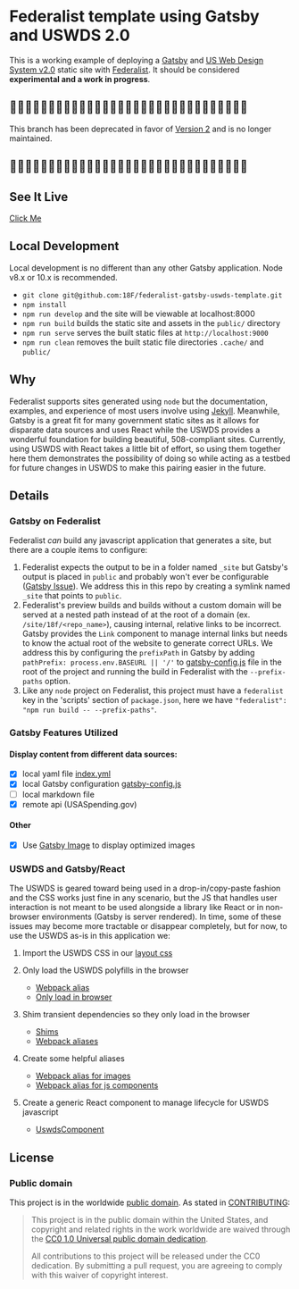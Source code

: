 # Federalist template using Gatsby and USWDS 2.0

This is a working example of deploying a [Gatsby](https://www.gatsbyjs.org/) and [US Web Design System v2.0](https://v2.designsystem.digital.gov/) static site with [Federalist](https://federalist.18f.gov/). It should be considered **experimental and a work in progress**.

## 🚫🔥🔥🔥🔥🔥🔥🔥🔥🔥🔥🔥🔥🔥🔥🔥🔥🔥🔥🔥🔥🔥🔥🔥🔥🔥🔥🔥🔥🔥🚫

This branch has been deprecated in favor of [Version 2](https://github.com/18F/federalist-uswds-gatsby/tree/master) and is no longer maintained.

## 🚫🔥🔥🔥🔥🔥🔥🔥🔥🔥🔥🔥🔥🔥🔥🔥🔥🔥🔥🔥🔥🔥🔥🔥🔥🔥🔥🔥🔥🔥🚫

## See It Live

[Click Me](https://federalist-proxy.app.cloud.gov/site/18f/federalist-uswds-gatsby/)

## Local Development

Local development is no different than any other Gatsby application. Node v8.x or 10.x is recommended.

- `git clone git@github.com:18F/federalist-gatsby-uswds-template.git`
- `npm install`
- `npm run develop` and the site will be viewable at localhost:8000
- `npm run build` builds the static site and assets in the `public/` directory
- `npm run serve` serves the built static files at `http://localhost:9000`
- `npm run clean` removes the built static file directories `.cache/` and `public/`

## Why

Federalist supports sites generated using `node` but the documentation, examples, and experience of most users involve using [Jekyll](https://jekyllrb.com/). Meanwhile, Gatsby is a great fit for many government static sites as it allows for disparate data sources and uses React while the USWDS provides a wonderful foundation for building beautiful, 508-compliant sites. Currently, using USWDS with React takes a little bit of effort, so using them together here them demonstrates the possibility of doing so while acting as a testbed for future changes in USWDS to make this pairing easier in the future.

## Details

### Gatsby on Federalist

Federalist _can_ build any javascript application that generates a site, but there are a couple items to configure:

1. Federalist expects the output to be in a folder named `_site` but Gatsby's output is placed in `public` and probably won't ever be configurable ([Gatsby Issue](https://github.com/gatsbyjs/gatsby/issues/1878)). We address this in this repo by creating a symlink named `_site` that points to `public`.
2. Federalist's preview builds and builds without a custom domain will be served at a nested path instead of at the root of a domain (ex. `/site/18f/<repo_name>`), causing internal, relative links to be incorrect. Gatsby provides the `Link` component to manage internal links but needs to know the actual root of the website to generate correct URLs. We address this by configuring the `prefixPath` in Gatsby by adding `pathPrefix: process.env.BASEURL || '/'` to [gatsby-config.js](https://github.com/18F/federalist-gatsby-uswds-template/blob/master/gatsby-config.js#L33) file in the root of the project and running the build in Federalist with the `--prefix-paths` option.
3. Like any `node` project on Federalist, this project must have a `federalist` key in the 'scripts' section of `package.json`, here we have `"federalist": "npm run build -- --prefix-paths"`.

### Gatsby Features Utilized

#### Display content from different data sources:

- [x] local yaml file [index.yml](https://github.com/18F/federalist-gatsby-uswds-template/blob/master/src/data/index.yml)
- [x] local Gatsby configuration [gatsby-config.js](https://github.com/18F/federalist-gatsby-uswds-template/blob/master/gatsby-config.js#L3)
- [ ] local markdown file
- [x] remote api (USASpending.gov)

#### Other

- [x] Use [Gatsby Image](https://www.gatsbyjs.org/packages/gatsby-image/) to display optimized images

### USWDS and Gatsby/React

The USWDS is geared toward being used in a drop-in/copy-paste fashion and the CSS works just fine in any scenario, but the JS that handles user interaction is not meant to be used alongside a library like React or in non-browser environments (Gatsby is server rendered). In time, some of these issues may become more tractable or disappear completely, but for now, to use the USWDS as-is in this application we:

1. Import the USWDS CSS in our [layout css](https://github.com/18F/federalist-gatsby-uswds-template/blob/master/src/components/layout.css#L1)
2. Only load the USWDS polyfills in the browser

   - [Webpack alias](https://github.com/18F/federalist-gatsby-uswds-template/blob/master/gatsby-node.js#L21)
   - [Only load in browser](https://github.com/18F/federalist-gatsby-uswds-template/blob/master/gatsby-node.js#L45)

3. Shim transient dependencies so they only load in the browser

   - [Shims](https://github.com/18F/federalist-gatsby-uswds-template/tree/master/shims)
   - [Webpack aliases](https://github.com/18F/federalist-gatsby-uswds-template/blob/master/gatsby-node.js#L31)

4. Create some helpful aliases

   - [Webpack alias for images](https://github.com/18F/federalist-gatsby-uswds-template/blob/master/gatsby-node.js#L18)
   - [Webpack alias for js components](https://github.com/18F/federalist-gatsby-uswds-template/blob/master/gatsby-node.js#L13)

5. Create a generic React component to manage lifecycle for USWDS javascript

   - [UswdsComponent](https://github.com/18F/federalist-gatsby-uswds-template/blob/master/src/lib/uswds_component.js)

## License

### Public domain

This project is in the worldwide [public domain](LICENSE). As stated in [CONTRIBUTING](CONTRIBUTING.md):

> This project is in the public domain within the United States, and copyright and related rights in the work worldwide are waived through the [CC0 1.0 Universal public domain dedication](https://creativecommons.org/publicdomain/zero/1.0/).
>
> All contributions to this project will be released under the CC0 dedication. By submitting a pull request, you are agreeing to comply with this waiver of copyright interest.
